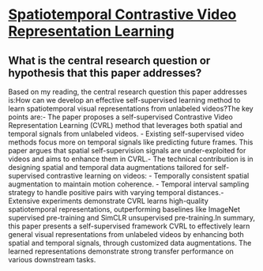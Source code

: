 # [Spatiotemporal Contrastive Video Representation Learning](https://arxiv.org/abs/2008.03800)

## What is the central research question or hypothesis that this paper addresses?

Based on my reading, the central research question this paper addresses is:How can we develop an effective self-supervised learning method to learn spatiotemporal visual representations from unlabeled videos?The key points are:- The paper proposes a self-supervised Contrastive Video Representation Learning (CVRL) method that leverages both spatial and temporal signals from unlabeled videos. - Existing self-supervised video methods focus more on temporal signals like predicting future frames. This paper argues that spatial self-supervision signals are under-exploited for videos and aims to enhance them in CVRL.- The technical contribution is in designing spatial and temporal data augmentations tailored for self-supervised contrastive learning on videos:    - Temporally consistent spatial augmentation to maintain motion coherence.    - Temporal interval sampling strategy to handle positive pairs with varying temporal distances.- Extensive experiments demonstrate CVRL learns high-quality spatiotemporal representations, outperforming baselines like ImageNet supervised pre-training and SimCLR unsupervised pre-training.In summary, this paper presents a self-supervised framework CVRL to effectively learn general visual representations from unlabeled videos by enhancing both spatial and temporal signals, through customized data augmentations. The learned representations demonstrate strong transfer performance on various downstream tasks.
